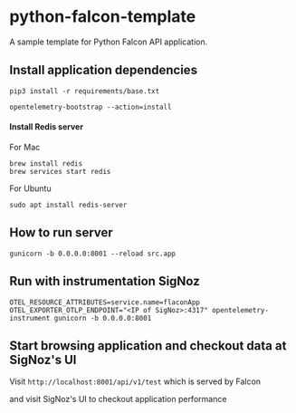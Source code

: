 # python-falcon-template
A sample template for Python Falcon API application.



## Install application dependencies
```
pip3 install -r requirements/base.txt
```
```
opentelemetry-bootstrap --action=install
```

#### Install Redis server
For Mac
```
brew install redis
brew services start redis
```

For Ubuntu
```
sudo apt install redis-server
```

## How to run server
```
gunicorn -b 0.0.0.0:8001 --reload src.app
```

## Run with instrumentation SigNoz
```
OTEL_RESOURCE_ATTRIBUTES=service.name=flaconApp OTEL_EXPORTER_OTLP_ENDPOINT="<IP of SigNoz>:4317" opentelemetry-instrument gunicorn -b 0.0.0.0:8001
```

## Start browsing application and checkout data at SigNoz's UI
Visit `http://localhost:8001/api/v1/test` which is served by Falcon

and visit SigNoz's UI to checkout application performance
